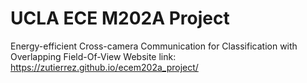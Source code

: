 # UCLA ECE M202A Project

Energy-efficient Cross-camera Communication for Classification with Overlapping Field-Of-View
Website link: https://zutierrez.github.io/ecem202a_project/
